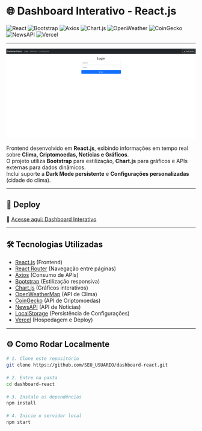 # 🌐 Dashboard Interativo - React.js

![React](https://img.shields.io/badge/React-20232A?style=for-the-badge&logo=react&logoColor=61DAFB)
![Bootstrap](https://img.shields.io/badge/Bootstrap-563D7C?style=for-the-badge&logo=bootstrap&logoColor=white)
![Axios](https://img.shields.io/badge/Axios-5A29E4?style=for-the-badge&logo=axios&logoColor=white)
![Chart.js](https://img.shields.io/badge/Chart.js-FF6384?style=for-the-badge&logo=chartdotjs&logoColor=white)
![OpenWeather](https://img.shields.io/badge/OpenWeatherMap-FFB74D?style=for-the-badge&logo=openweathermap&logoColor=black)
![CoinGecko](https://img.shields.io/badge/CoinGecko-48C774?style=for-the-badge&logo=coingecko&logoColor=white)
![NewsAPI](https://img.shields.io/badge/NewsAPI-000000?style=for-the-badge&logo=news&logoColor=white)
![Vercel](https://img.shields.io/badge/Vercel-000000?style=for-the-badge&logo=vercel&logoColor=white)

---

![Dashboard Screenshot](./screenshot.png)

Frontend desenvolvido em **React.js**, exibindo informações em tempo real sobre **Clima, Criptomoedas, Notícias e Gráficos**.  
O projeto utiliza **Bootstrap** para estilização, **Chart.js** para gráficos e APIs externas para dados dinâmicos.  
Inclui suporte a **Dark Mode persistente** e **Configurações personalizadas** (cidade do clima).

---

## 🚀 Deploy

🔗 [Acesse aqui: Dashboard Interativo](https://dashboard-react-eight-tau.vercel.app)

---

## 🛠️ Tecnologias Utilizadas

- [React.js](https://reactjs.org/) (Frontend)  
- [React Router](https://reactrouter.com/) (Navegação entre páginas)  
- [Axios](https://axios-http.com/) (Consumo de APIs)  
- [Bootstrap](https://getbootstrap.com/) (Estilização responsiva)  
- [Chart.js](https://www.chartjs.org/) (Gráficos interativos)  
- [OpenWeatherMap](https://openweathermap.org/api) (API de Clima)  
- [CoinGecko](https://www.coingecko.com/en/api) (API de Criptomoedas)  
- [NewsAPI](https://newsapi.org/) (API de Notícias)  
- [LocalStorage](https://developer.mozilla.org/pt-BR/docs/Web/API/Window/localStorage) (Persistência de Configurações)  
- [Vercel](https://vercel.com/) (Hospedagem e Deploy)  

---

## ⚙️ Como Rodar Localmente

```bash
# 1. Clone este repositório
git clone https://github.com/SEU_USUARIO/dashboard-react.git

# 2. Entre na pasta
cd dashboard-react

# 3. Instale as dependências
npm install

# 4. Inicie o servidor local
npm start
